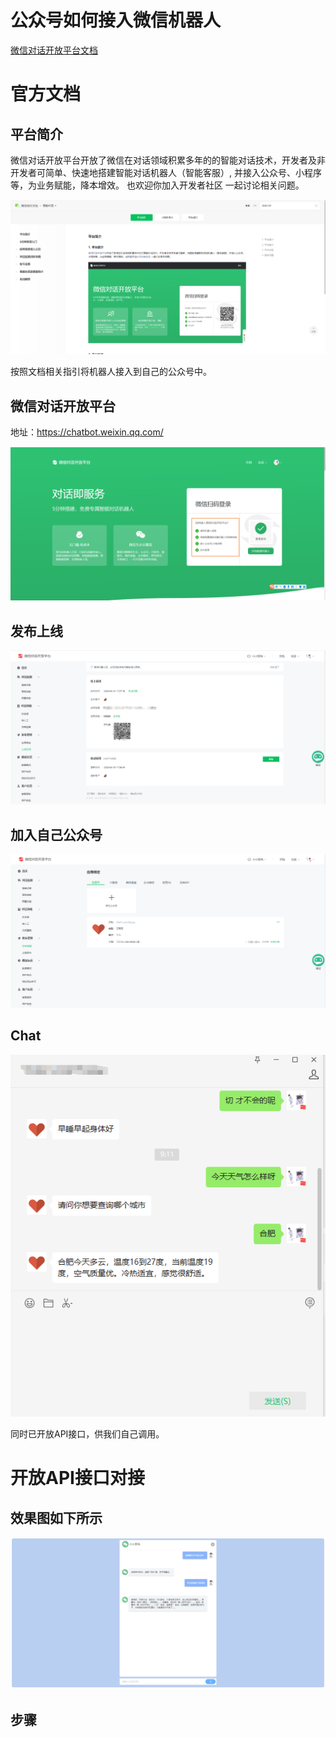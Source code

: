 
# 公众号如何接入微信机器人

[微信对话开放平台文档](https://developers.weixin.qq.com/doc/aispeech/platform/INTRODUCTION.html)

# 官方文档

## 平台简介

微信对话开放平台开放了微信在对话领域积累多年的的智能对话技术，开发者及非开发者可简单、快速地搭建智能对话机器人（智能客服）,
并接入公众号、小程序等，为业务赋能，降本增效。
也欢迎你加入开发者社区 一起讨论相关问题。

![](img/img_2.png)

按照文档相关指引将机器人接入到自己的公众号中。

## 微信对话开放平台

地址：https://chatbot.weixin.qq.com/

![](img/img_3.png)

## 发布上线

![](img/img_6.png)

## 加入自己公众号

![](img/img_5.png)


## Chat

![](img/img_7.png)


同时已开放API接口，供我们自己调用。

# 开放API接口对接

## 效果图如下所示

![](img/img_1.png)


## 步骤

